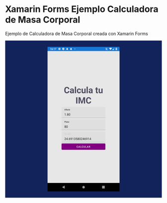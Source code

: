 # Xamarin Forms Ejemplo Calculadora de Masa Corporal
Ejemplo de Calculadora de Masa Corporal creada con Xamarin Forms

![Screenshot](Promo-crea-tu-primer-app.jpg)
